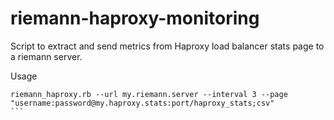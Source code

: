 # riemann-haproxy-monitoring

Script to extract and send metrics from Haproxy load balancer stats page to a riemann server. 

Usage

````
riemann_haproxy.rb --url my.riemann.server --interval 3 --page "username:password@my.haproxy.stats:port/haproxy_stats;csv"
```


